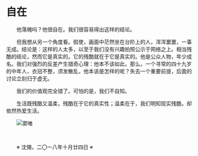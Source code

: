 # 自在

&emsp;&emsp;他落魄吗？他很自在。我们很容易得出这样的结论。

&emsp;&emsp;但我想从另一个角度看。假使，画面中茫然坐在台阶上的人，浑浑噩噩，一事无成。结论是：这样的人太多，以至于我们没有兴趣拍照公示于网络之上。相当残酷的结论，然而它是真实的。它的残酷就在于它是真实的。他是公众人物，年少成名。我们对强烈的反差产生猎奇心理：他本不该如此。那么，一个寻常的四十九岁的中年人，衣冠不整，须发散乱，他本该是怎样的呢？失去一个重要前提，后面的讨论立刻归于虚无。

&emsp;&emsp;我们的价值观完全错了。可怕的是，我们不自知。

&emsp;&emsp;生活既残酷又温柔，残酷在于它的真实性；温柔在于，我们明知现实残酷，却依然热爱生活。

&emsp;&emsp;![窦唯](https://github.com/voyageplanet/plan42/blob/master/99_file/01_img/20181021-douwei.jpg)

&emsp;&emsp;

&emsp;&emsp;※ 沈翎，二〇一八年十月廿四日 ※